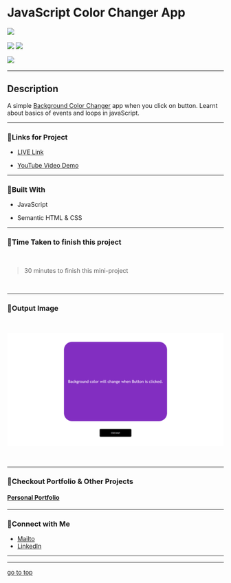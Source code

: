 # JavaScript Color Changer App

![](https://img.shields.io/badge/Color-Changer%20App-brightgreen)

![](https://img.shields.io/badge/JavaScript-CSS-yellow)
![](https://img.shields.io/badge/addEventListener-forLoop-red)

![](https://img.shields.io/badge/Shubham-Singh-blue)

<hr>

## Description

A simple [Background Color Changer](https://js-bgcolor.netlify.app/) app when you click on button. Learnt about basics of events and loops in javaScript.

<hr>


### 📌Links for Project
- [LIVE Link](https://js-bgcolor.netlify.app/)

- [YouTube Video Demo](https://youtu.be/xdoHFdeSXrs)

<hr>

### 📌Built With

- JavaScript

- Semantic HTML & CSS

<hr>

### 📌Time Taken to finish this project

<br>

> 30 minutes to finish this mini-project

<br>

<hr>

### 📌Output Image

<br>

![opimage](./outputImage/JavaScript-Color-Changing-App.png)

<br>

<hr>

### 📌Checkout Portfolio & Other Projects

#### [Personal Portfolio](https://shubhambhoj.in/)


***
### 📌Connect with Me
* [Mailto](mailto:shubhambhoj3@gmail.com)
* [LinkedIn](https://www.linkedin.com/in/shubham-singh-b122b7171/)

***
***
[go to top](#javascript-color-changer-app)
